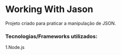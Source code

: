 # Working With Jason

Projeto criado para praticar a manipulação de JSON.

### Tecnologias/Frameworks utilizados:

1.Node.js
